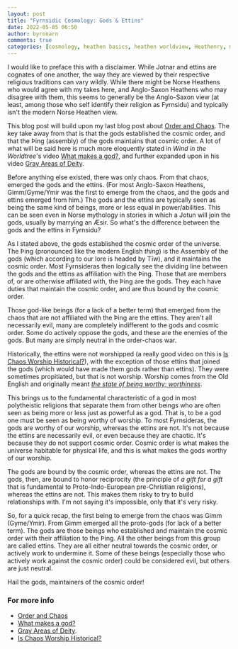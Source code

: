 ```yaml
---
layout: post
title: "Fyrnsidic Cosmology: Gods & Ettins"
date: 2022-05-05 06:50
author: byronarn
comments: true
categories: [cosmology, heathen basics, heathen worldview, Heathenry, myths, reconstruction]
---
```

I would like to preface this with a disclaimer. While Jotnar and ettins are cognates of one another, the way they are viewed by their respective religious traditions can vary wildly. While there might be Norse Heathens who would agree with my takes here, and Anglo-Saxon Heathens who may disagree with them, this seems to generally be the Anglo-Saxon view (at least, among those who self identify their religion as Fyrnsidu) and typically isn't the modern Norse Heathen view.

This blog post will build upon my last blog post about <a href="https://minewyrtruman.wordpress.com/2022/04/23/fyrnsidic-cosmology-order-vs-chaos/">Order and Chaos</a>. The key take away from that is that the gods established the cosmic order, and that the Þing (assembly) of the gods maintains that cosmic order. A lot of what will be said here is much more eloquently stated in <em>Wind in the Worldtree</em>'s video <a href="https://youtu.be/Z5CKS8hAoag">What makes a god?</a>, and further expanded upon in his video <a href="https://youtu.be/haHf0rundss">Gray Areas of Deity</a>.

Before anything else existed, there was only chaos. From that chaos, emerged the gods and the ettins. (For most Anglo-Saxon Heathens, Gimm/Gyme/Ymir was the first to emerge from the chaos, and the gods and ettins emerged from him.) The gods and the ettins are typically seen as being the same kind of beings, more or less equal in power/abilities. This can be seen even in Norse mythology in stories in which a Jotun will join the gods, usually by marrying an Æsir. So what's the difference between the gods and the ettins in Fyrnsidu?

As I stated above, the gods established the cosmic order of the universe. The Þing (pronounced like the modern English <em>thing</em>) is the Assembly of the gods (which according to our lore is headed by Tīw), and it maintains the cosmic order. Most Fyrnsideras then logically see the dividing line between the gods and the ettins as affiliation with the Þing. Those that are members of, or are otherwise affiliated with, the Þing are the gods. They each have duties that maintain the cosmic order, and are thus bound by the cosmic order.

Those god-like beings (for a lack of a better term) that emerged from the chaos that are not affiliated with the Þing are the ettins. They aren't all necessarily evil, many are completely indifferent to the gods and cosmic order. Some do actively oppose the gods, and these are the enemies of the gods. But many are simply neutral in the order-chaos war.

Historically, the ettins were not worshipped (a really good video on this is <a href="https://m.youtube.com/watch?v=bQ9fnPArF74&amp;feature=share">Is Chaos Worship Historical?</a>), with the exception of those ettins that joined the gods (which would have made them gods rather than ettins). They were sometimes propitiated, but that is not worship. Worship comes from the Old English and originally meant <em><a href="https://en.m.wiktionary.org/wiki/weor%C3%BEscipe#">the state of being worthy; worthiness</a></em>.

This brings us to the fundamental characteristic of a god in most polytheistic religions that separate them from other beings who are often seen as being more or less just as powerful as a god. That is, to be a god one must be seen as being worthy of worship. To most Fyrnsideras, the gods are worthy of our worship, whereas the ettins are not. It's not because the ettins are necessarily evil, or even because they are chaotic. It's because they do not support cosmic order. Cosmic order is what makes the universe habitable for physical life, and this is what makes the gods worthy of our worship.

The gods are bound by the cosmic order, whereas the ettins are not. The gods, then, are bound to honor reciprocity (the principle of <em>a gift for a gift</em> that is fundamental to Proto-Indo-European pre-Christian religions), whereas the ettins are not. This makes them risky to try to build relationships with. I'm not saying it's impossible, only that it's very risky.

So, for a quick recap, the first being to emerge from the chaos was Gimm (Gyme/Ymir). From Gimm emerged all the proto-gods (for lack of a better term). The gods are those beings who established and maintain the cosmic order with their affiliation to the Þing. All the other beings from this group are called ettins. They are all either neutral towards the cosmic order, or actively work to undermine it. Some of these beings (especially those who actively work against the cosmic order) could be considered evil, but others are just neutral.

Hail the gods, maintainers of the cosmic order!

<h3>For more info</h3>

<ul>
<li><a href="https://minewyrtruman.wordpress.com/2022/04/23/fyrnsidic-cosmology-order-vs-chaos/">Order and Chaos</a></li>
<li><a href="https://youtu.be/Z5CKS8hAoag">What makes a god?</a></li>
<li><a href="https://youtu.be/haHf0rundss">Gray Areas of Deity</a>.</li>
<li><a href="https://m.youtube.com/watch?v=bQ9fnPArF74&amp;feature=share">Is Chaos Worship Historical?</a></li>
</ul>
